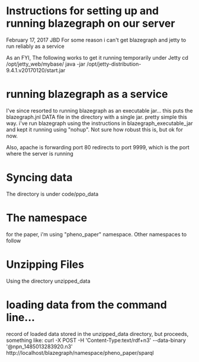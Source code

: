 # Instructions for setting up and running blazegraph on our server
February 17, 2017
JBD
For some reason i can't get blazegraph and jetty to run reliably as a service

As an FYI, The following works to get it running temporarily under Jetty
cd /opt/jetty_web/mybase/
java -jar /opt/jetty-distribution-9.4.1.v20170120/start.jar

# running blazegraph as a service
I've since resorted to running blazegraph as an executable jar... this puts the blazegraph.jnl DATA file in the directory with a single jar.
pretty simple this way.
i've run blazegraph using the instructions in blazegraph_executable_jar and kept it running using "nohup".
Not sure how robust this is, but ok for now.

Also, apache is forwarding port 80 redirects to port 9999, which is the port where the server is running

# Syncing data
The directory is under code/ppo_data

# The namespace
for the paper, i'm using "pheno_paper" namespace.
Other namespaces to follow

# Unzipping Files
Using the directory unzipped_data

# loading data from the command line...
record of loaded data stored in the unzipped_data directory, but proceeds, something like:
curl -X POST -H 'Content-Type:text/rdf+n3' --data-binary '@npn_1485013283920.n3' http://localhost/blazegraph/namespace/pheno_paper/sparql
